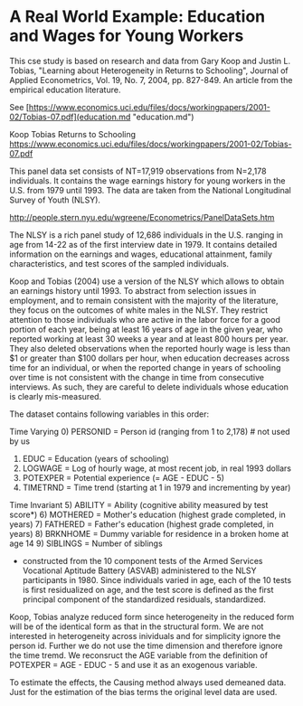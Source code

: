 # A Real World Example: Education and Wages for Young Workers

This cse study is based on research and data from
Gary Koop and Justin L. Tobias, "Learning about Heterogeneity in Returns
to Schooling", Journal of Applied Econometrics, Vol. 19, No. 7, 2004,
pp. 827-849. An article from the empirical education literature.

See [https://www.economics.uci.edu/files/docs/workingpapers/2001-02/Tobias-07.pdf](education.md "education.md")

Koop Tobias Returns to Schooling
https://www.economics.uci.edu/files/docs/workingpapers/2001-02/Tobias-07.pdf

This panel data set consists of NT=17,919 observations from  N=2,178
individuals. It contains the wage earnings history for young workers in
the U.S. from 1979 until 1993. The data are taken from the National
Longitudinal Survey of Youth (NLSY).

http://people.stern.nyu.edu/wgreene/Econometrics/PanelDataSets.htm

The NLSY is a rich panel study of 12,686 individuals in the U.S. ranging in
age from 14-22 as of the first interview date in 1979. It contains detailed
information on the earnings and wages, educational attainment, family
characteristics, and test scores of the sampled individuals.

Koop and Tobias (2004) use a version of the NLSY which allows to obtain an
earnings history until 1993. To abstract from selection issues in
employment, and to remain consistent with the majority of the literature,
they focus on the outcomes of white males in the NLSY. They restrict
attention to those individuals who are active in the labor force for a good
portion of each year, being at least 16 years of age in the given year, who
reported working at least 30 weeks a year and at least 800 hours per year.
They also deleted observations when the reported hourly wage is less than
$1 or greater than $100 dollars per hour, when education decreases across
time for an individual, or when the reported change in years of schooling
over time is not consistent with the change in time from consecutive
interviews. As such, they are careful to delete individuals whose education
is clearly mis-measured.   

The dataset contains following variables in this order:

Time Varying
0) PERSONID = Person id (ranging from 1 to 2,178) # not used by us
1) EDUC = Education (years of schooling)
2) LOGWAGE = Log of hourly wage, at most recent job, in real 1993 dollars
3) POTEXPER = Potential experience (= AGE - EDUC - 5)
4) TIMETRND = Time trend (starting at 1 in 1979 and incrementing by year)

Time Invariant
5) ABILITY = Ability (cognitive ability measured by test score*)
6) MOTHERED = Mother's education (highest grade completed, in years)
7) FATHERED = Father's education (highest grade completed, in years)
8) BRKNHOME = Dummy variable for residence in a broken home at age 14
9) SIBLINGS = Number of siblings

* constructed from the 10 component tests of the Armed Services Vocational
Aptitude Battery (ASVAB) administered to the NLSY participants in 1980.
Since individuals varied in age, each of the 10 tests is first residualized
on age, and the test score is defined as the first principal
component of the standardized residuals, standardized.

Koop, Tobias analyze reduced form since heterogeneity in the reduced form
will be of the identical form as that in the structural form.
We are not interested in heterogeneity across inividuals and for
simplicity ignore the person id. Further we do not use the time dimension and
therefore ignore the time tremd. We reconsruct the AGE variable from the
definition of POTEXPER = AGE - EDUC - 5 and use it as an exogenous variable.

To estimate the effects, the Causing method always used demeaned data.
Just for the estimation of the bias terms the original level data are used.
    